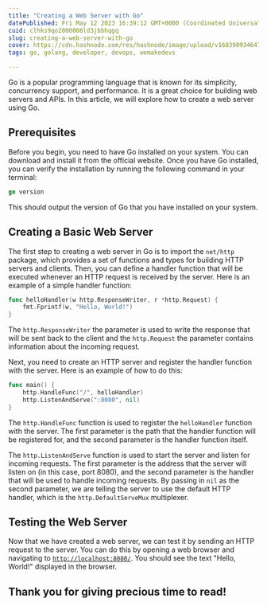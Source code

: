 ```yaml
---
title: "Creating a Web Server with Go"
datePublished: Fri May 12 2023 16:39:12 GMT+0000 (Coordinated Universal Time)
cuid: clhks9qo2000008ld3jbbhqgq
slug: creating-a-web-server-with-go
cover: https://cdn.hashnode.com/res/hashnode/image/upload/v1683909346472/91875c7c-0f5e-4c6e-a185-aecb9e84d2e7.png
tags: go, golang, developer, devops, wemakedevs

---
```


Go is a popular programming language that is known for its simplicity, concurrency support, and performance. It is a great choice for building web servers and APIs. In this article, we will explore how to create a web server using Go.

## **Prerequisites**

Before you begin, you need to have Go installed on your system. You can download and install it from the official website. Once you have Go installed, you can verify the installation by running the following command in your terminal:

```go
go version
```

This should output the version of Go that you have installed on your system.

## Creating a Basic Web Server

The first step to creating a web server in Go is to import the `net/http` package, which provides a set of functions and types for building HTTP servers and clients. Then, you can define a handler function that will be executed whenever an HTTP request is received by the server. Here is an example of a simple handler function:

```go
func helloHandler(w http.ResponseWriter, r *http.Request) {
    fmt.Fprintf(w, "Hello, World!")
}
```

The `http.ResponseWriter` the parameter is used to write the response that will be sent back to the client and the `http.Request` the parameter contains information about the incoming request.

Next, you need to create an HTTP server and register the handler function with the server. Here is an example of how to do this:

```go
func main() {
    http.HandleFunc("/", helloHandler)
    http.ListenAndServe(":8080", nil)
}
```

The `http.HandleFunc` function is used to register the `helloHandler` function with the server. The first parameter is the path that the handler function will be registered for, and the second parameter is the handler function itself.

The `http.ListenAndServe` function is used to start the server and listen for incoming requests. The first parameter is the address that the server will listen on (in this case, port 8080), and the second parameter is the handler that will be used to handle incoming requests. By passing in `nil` as the second parameter, we are telling the server to use the default HTTP handler, which is the `http.DefaultServeMux` multiplexer.

## Testing the Web Server

Now that we have created a web server, we can test it by sending an HTTP request to the server. You can do this by opening a web browser and navigating to [`http://localhost:8080/`](http://localhost:8080/). You should see the text "Hello, World!" displayed in the browser.

## Thank you for giving precious time to read!